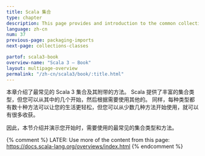 ```yaml
---
title: Scala 集合
type: chapter
description: This page provides and introduction to the common collections classes and their methods in Scala 3.
language: zh-cn
num: 37
previous-page: packaging-imports
next-page: collections-classes

partof: scala3-book
overview-name: "Scala 3 — Book"
layout: multipage-overview
permalink: "/zh-cn/scala3/book/:title.html"
---
```



本章介绍了最常见的 Scala 3 集合及其附带的方法。
Scala 提供了丰富的集合类型，但您可以从其中的几个开始，然后根据需要使用其他的。
同样，每种类型都有数十种方法可以让您的生活更轻松，但您可以从少数几种方法开始使用，就可以有很多收获。

因此，本节介绍并演示您开始时，需要使用的最常见的集合类型和方法。

{% comment %}
LATER: Use more of the content from this page:
       https://docs.scala-lang.org/overviews/index.html
{% endcomment %}




